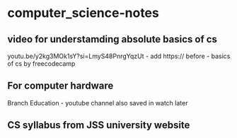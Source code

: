 # computer_science-notes
## video for understamding absolute basics of cs 
youtu.be/y2kg3MOk1sY?si=LmyS48PnrgYqzUt - add https:// before - basics of cs by freecodecamp 

## For computer hardware
Branch Education - youtube channel also saved in watch later

## CS syllabus from JSS university website

